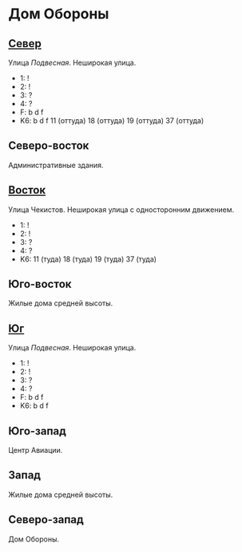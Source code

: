 # Дом Обороны

## [Север](./585045.md)

Улица *Подвесная*.
Неширокая улица.

* 1:    !
* 2:    !
* 3:    ?
* 4:    ?
* F:    b   d   f
* K6:   b   d   f
        11 (оттуда) 18 (оттуда) 19 (оттуда) 37 (оттуда)

## Северо-восток

Административные здания.

## [Восток](./590050.md)

Улица Чекистов.
Неширокая улица с односторонним движением.

* 1:    !
* 2:    !
* 3:    ?
* 4:    ?
* K6:   11 (туда)   18 (туда)   19 (туда)   37 (туда)

## Юго-восток

Жилые дома средней высоты.

## [Юг](./585060.md)

Улица *Подвесная*.
Неширокая улица.

* 1:    !
* 2:    !
* 3:    ?
* 4:    ?
* F:    b   d   f
* K6:   b   d   f

## Юго-запад

Центр Авиации.

## Запад

Жилые дома средней высоты.

## Северо-запад

Дом Обороны.
